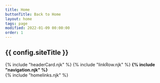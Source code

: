 ```yaml
---
title: Home
buttonTitle: Back to Home
layout: home
tags: page
modified: 2022-01-09 00:00:00
order: 1
---
```

<div class="  items-center mx-auto justify-center  ">
<h2 class="py-12 text-4xl font-bold text-center text-transparent sm:text-5xl bg-clip-text bg-gradient-to-r from-green-400 via-green-600 to-slate-800 hover:bg-gradient-to-l hover:from-slate-800 hover:via-green-400 hover:to-green-400 ">
	{{ config.siteTitle }} 
</h2>
	{% include "headerCard.njk" %}
	{% include "linkRow.njk" %}
	<strong class="p-2 m-2 text-gray-400 h-full block border border-green-400"> {% include "navigation.njk" %}</strong>	
	<div class="grid-cols-1">
		{% include "homelinks.njk" %}
	</div>	
</div>


